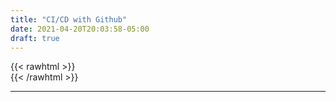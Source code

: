 ```yaml
---
title: "CI/CD with Github"
date: 2021-04-20T20:03:58-05:00
draft: true
---
```

{{< rawhtml >}}
<br />
{{< /rawhtml >}}

***

